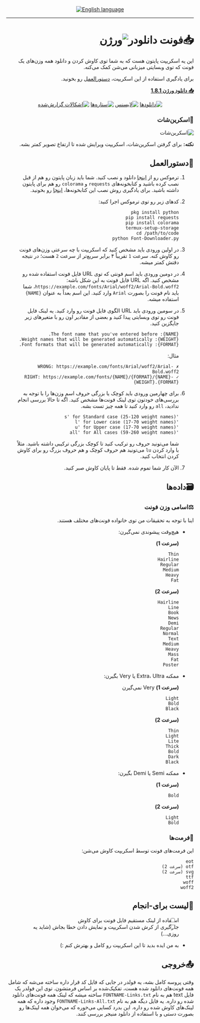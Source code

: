 <div align="center">
<a href="https://github.com/hamid0740/Font-Downloader/blob/main/README.md"><img alt="English language" src="https://img.shields.io/badge/lang-en-50d890?labelColor=black&style=for-the-badge&logo=google-translate&logoColor=white"></a>
</div>

- - - -

<div dir=rtl align="right">

# 📥فونت دانلودر[![ورژن](https://img.shields.io/github/v/release/hamid0740/Font-Downloader?color=purple&label=Version)](#فونت-دانلودر)
این یه اسکریپت پایتون هست که به شما توی کاوش کردن و دانلود همه وزن‌های یک فونت که توی وبسایتی میزبانی می‌شن کمک می‌کنه.

برای یادگیری استفاده از این اسکریپت، [دستورالعمل](#دستورالعمل) رو بخونید.

**[📥 دانلود ورژن 1.8.1](https://github.com/hamid0740/Font-Downloader/releases/download/v1.8.1/Font-Downloader.py)**

<div align="center">
<a href="https://github.com/hamid0740/Font-Downloader/releases/download/v1.8.1/Font-Downloader.py"><img alt="دانلودها" src="https://img.shields.io/github/downloads/hamid0740/Font-Downloader/total?color=green&label=Downloads&logo=bookmeter&logoColor=green"></a>
<a href="https://github.com/hamid0740/Font-Downloader/blob/main/LICENSE"><img alt="لایسنس" src="https://img.shields.io/github/license/hamid0740/Font-Downloader?color=blue&label=License&logo=quicklook&logoColor=blue"></a>
<a href="https://github.com/hamid0740/Font-Downloader/stargazers"><img alt="ستاره‌ها" src="https://img.shields.io/github/stars/hamid0740/Font-Downloader?color=gold&label=Stars&logo=apachespark&logoColor=gold"></a>
<a href="https://github.com/hamid0740/Font-Downloader/issues"><img alt="اشکالات گزارش‌شده" src="https://img.shields.io/github/issues/hamid0740/Font-Downloader?color=orange&label=Issues&logo=openbugbounty&logoColor=orange"></a>
</div>

### 📸اسکرین‌شات

![اسکرین‌شات](https://i.ibb.co/ww5rLkH/Font-Downloader-screenshot.jpg)


**نکته:** برای گرفتن اسکرین‌شات، اسکریپت ویرایش شده تا ارتفاع تصویر کمتر بشه.

## 👣دستورالعمل
1. ترموکس رو از [اینجا](https://f-droid.org/en/packages/com.termux) دانلود و نصب کنید. شما باید زبان پایتون رو هم از قبل نصب کرده باشید و کتابخونه‌های `requests` و `colorama` رو هم برای پایتون داشته باشید. برای یادگیری روش نصب این کتابخونه‌ها، [اینجا](https://www.geeksforgeeks.org/how-to-install-requests-in-python-for-windows-linux-mac/) رو بخونید.

2. کدهای زیر رو توی ترموکس اجرا کنید:
   ```
   pkg install python
   pip install requests
   pip install colorama
   termux-setup-storage
   cd /path/to/code
   python Font-Downloader.py
   ```

3. در اولین ورودی باید مشخص کنید که اسکریپت با چه سرعتی وزن‌های فونت رو کاوش کنه. سرعت `1` تقریباً ۴ برابر سریع‌تر از سرعت `2` هست؛ در نتیجه دقتش کمتر میشه.

4. در دومین ورودی باید اسم فونتی که توی URL فایل فونت استفاده شده رو مشخص کنید. اگه URL فایل فونت به این شکل باشه: `https://example.com/fonts/Arial/woff2/Arial-Bold.woff2`، شما باید نام فونت را بصورت `Arial` وارد کنید.
این اسم بعداً به عنوان `{NAME}` استفاده میشه.


5. در سومین ورودی باید URL الگوی فایل فونت رو وارد کنید. یه لینک فایل فونت رو توی وبسایتی پیدا کنید و بعضی از مقادیر اون رو با متغیرهای زیر جایگزین کنید.
   ```
   {NAME}: The font name that you've entered before.
   {WEIGHT}: Weight names that will be generated automatically.
   {FORMAT}: Font formats that will be generated automatically.
   ```
   مثال:
   ```
   ✗ WRONG: https://example.com/fonts/Arial/woff2/Arial-Bold.woff2
   ✓ RIGHT: https://example.com/fonts/{NAME}/{FORMAT}/{NAME}-{WEIGHT}.{FORMAT}
   ```

6. برای چهارمین ورودی باید کوچک یا بزرگی حروف اسم وزن‌ها را با توجه به بررسی‌های خودتون توی لینک فونت‌ها مشخص کنید. اگه تا حالا بررسی انجام ندادید، `all` رو وارد کنید تا همه چیز تست بشه.
   ```
   's' for Standard case (25-120 weight names)
   'l' for Lower case (17-70 weight names)
   'u' for Upper case (17-70 weight names)
   'all' for All cases (59-260 weight names)
   ```
   شما می‌تونید حروف رو ترکیب کنید تا کوچک بزرگی ترکیبی داشته باشید. مثلاً با وارد کردن `lu` می‌تونید هم حروف کوچک و هم حروف بزرگ رو برای کاوش کردن انتخاب کنید.

7. الآن کار شما تموم شده. فقط تا پایان کاوش صبر کنید.

## 🗃داده‌ها
### ⚖اسامی وزن فونت
اینا با توجه به تحقیقات من توی خانواده فونت‌های مختلف هستند.
* هیچ‌وقت پیشوندی نمی‌گیرن:

  **(سرعت 1)**
  ```
  Thin
  Hairline
  Regular
  Medium
  Heavy
  Fat
  ```
  **(سرعت 2)**
  ```
  Hairline
  Line
  Book
  News
  Demi
  Regular
  Normal
  Text
  Medium
  Heavy
  Mass
  Fat
  Poster
  ```
* ممکنه Extra، Ultra یا Very بگیرن:

  **(سرعت 1)** Very نمی‌گیرن
  ```
  Light
  Bold
  Black
  ```
  **(سرعت 2)**
  ```
  Thin
  Light
  Lite
  Thick
  Bold
  Dark
  Black
  ```
* ممکنه Semi یا Demi بگیرن:

  **(سرعت 1)**
  ```
  Bold
  ```
  **(سرعت 2)**
  ```
  Light
  Bold
  ```
### 📁فرمت‌ها
این فرمت‌های فونت توسط اسکریپت کاوش می‌شن:
```
eot
otf (سرعت 2)
svg (سرعت 2)
ttf
woff
woff2
```

## 📝لیست برای-انجام
* [ ] استفاده از لینک مستقیم فایل فونت برای کاوش
* [ ] جلوگیری از کرش شدن اسکریپت و نمایش دادن خطا بجاش (شاید یه روزی...)
* به من ایده بدید تا این اسکریپت رو کامل و بهترش کنم :)

## 📤خروجی
وقتی پروسه کامل بشه، یه فولدر در جایی که فایل کد قرار داره ساخته می‌شه که شامل همه فونت‌های دانلود شده هست، تفکیک‌شده بر اساس فرمتشون. توی این فولدر یک فایل text هم به نام `FONTNAME-Links.txt` ساخته میشه که لینک همه فونت‌های دانلود شده رو داره.
یه فایل دیگه هم به نام `FONTNAME-Links-All.txt` وجود داره که همه لینک‌های کاوش شده رو داره. این بدرد کسایی می‌خوره که می‌خوان همه لینک‌ها رو بصورت دستی و با استفاده از دانلود منیجر بررسی کنند.

</div>

